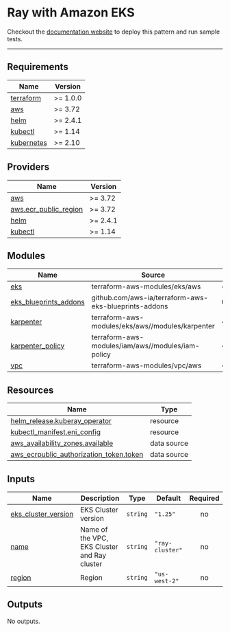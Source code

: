 # Ray with Amazon EKS
Checkout the [documentation website](https://awslabs.github.io/ai-on-eks/docs/ai-ml/ray) to deploy this pattern and run sample tests.

---

<!-- BEGINNING OF PRE-COMMIT-TERRAFORM DOCS HOOK -->
## Requirements

| Name | Version |
|------|---------|
| <a name="requirement_terraform"></a> [terraform](#requirement\_terraform) | >= 1.0.0 |
| <a name="requirement_aws"></a> [aws](#requirement\_aws) | >= 3.72 |
| <a name="requirement_helm"></a> [helm](#requirement\_helm) | >= 2.4.1 |
| <a name="requirement_kubectl"></a> [kubectl](#requirement\_kubectl) | >= 1.14 |
| <a name="requirement_kubernetes"></a> [kubernetes](#requirement\_kubernetes) | >= 2.10 |

## Providers

| Name | Version |
|------|---------|
| <a name="provider_aws"></a> [aws](#provider\_aws) | >= 3.72 |
| <a name="provider_aws.ecr_public_region"></a> [aws.ecr\_public\_region](#provider\_aws.ecr\_public\_region) | >= 3.72 |
| <a name="provider_helm"></a> [helm](#provider\_helm) | >= 2.4.1 |
| <a name="provider_kubectl"></a> [kubectl](#provider\_kubectl) | >= 1.14 |

## Modules

| Name | Source | Version |
|------|--------|---------|
| <a name="module_eks"></a> [eks](#module\_eks) | terraform-aws-modules/eks/aws | ~> 19.15 |
| <a name="module_eks_blueprints_addons"></a> [eks\_blueprints\_addons](#module\_eks\_blueprints\_addons) | github.com/aws-ia/terraform-aws-eks-blueprints-addons | 08650fd2b4bc894bde7b51313a8dc9598d82e925 |
| <a name="module_karpenter"></a> [karpenter](#module\_karpenter) | terraform-aws-modules/eks/aws//modules/karpenter | ~> 19.15 |
| <a name="module_karpenter_policy"></a> [karpenter\_policy](#module\_karpenter\_policy) | terraform-aws-modules/iam/aws//modules/iam-policy | ~> 5.20 |
| <a name="module_vpc"></a> [vpc](#module\_vpc) | terraform-aws-modules/vpc/aws | ~> 5.0 |

## Resources

| Name | Type |
|------|------|
| [helm_release.kuberay_operator](https://registry.terraform.io/providers/hashicorp/helm/latest/docs/resources/release) | resource |
| [kubectl_manifest.eni_config](https://registry.terraform.io/providers/gavinbunney/kubectl/latest/docs/resources/manifest) | resource |
| [aws_availability_zones.available](https://registry.terraform.io/providers/hashicorp/aws/latest/docs/data-sources/availability_zones) | data source |
| [aws_ecrpublic_authorization_token.token](https://registry.terraform.io/providers/hashicorp/aws/latest/docs/data-sources/ecrpublic_authorization_token) | data source |

## Inputs

| Name | Description | Type | Default | Required |
|------|-------------|------|---------|:--------:|
| <a name="input_eks_cluster_version"></a> [eks\_cluster\_version](#input\_eks\_cluster\_version) | EKS Cluster version | `string` | `"1.25"` | no |
| <a name="input_name"></a> [name](#input\_name) | Name of the VPC, EKS Cluster and Ray cluster | `string` | `"ray-cluster"` | no |
| <a name="input_region"></a> [region](#input\_region) | Region | `string` | `"us-west-2"` | no |

## Outputs

No outputs.
<!-- END OF PRE-COMMIT-TERRAFORM DOCS HOOK -->
